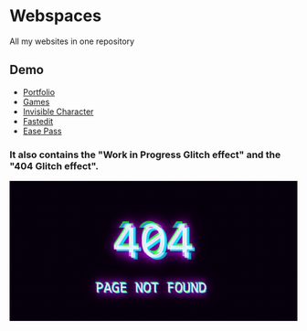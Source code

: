 # Webspaces
All my websites in one repository


## Demo
- <a href="http://frozenassassine.de">Portfolio</a>
- <a href="http://games.frozenassassine.de">Games</a>
- <a href="http://frozenassassine.de/invisiblecharacter/">Invisible Character</a>
- <a href="http://fastedit.frozenassassine.de">Fastedit</a>
- <a href="http://easepass.frozenassassine.de">Ease Pass</a>

### It also contains the "Work in Progress Glitch effect" and the "404 Glitch effect".

<img src="./images/image1.gif"/>
